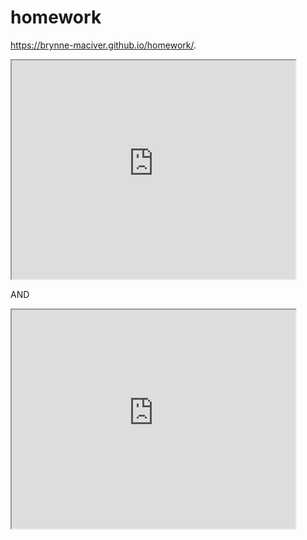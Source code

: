 # homework
https://brynne-maciver.github.io/homework/.

 <iframe src="https://brynne-maciver.github.io/leaflet-map-simple" width="90%" height="350"></iframe>

 AND

 <iframe src="https://brynne-maciver.github.io/highcharts-scatter-csv" width="90%" height="350"></iframe>
